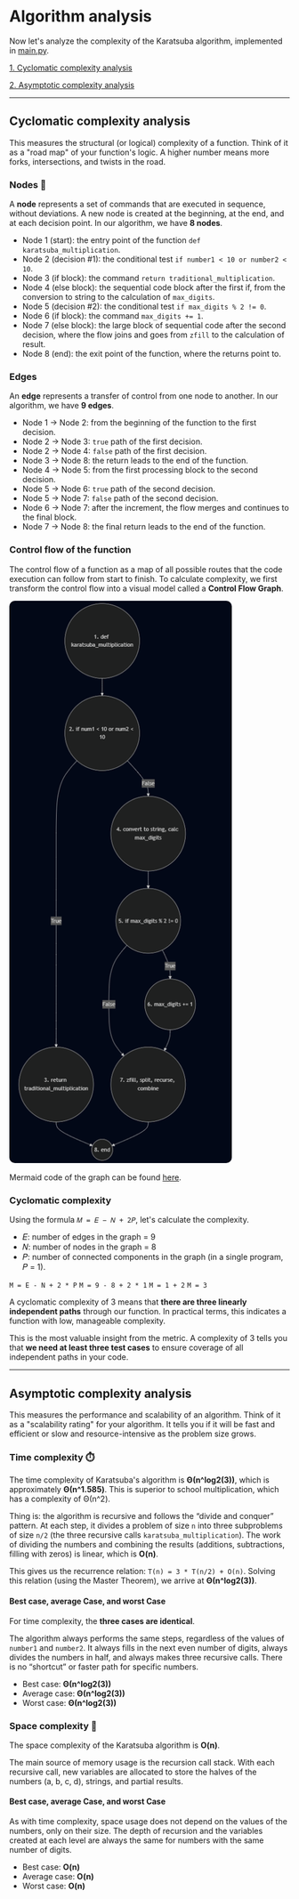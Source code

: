 # Algorithm analysis
Now let's analyze the complexity of the Karatsuba algorithm, implemented in [main.py](code/main.py).

[1. Cyclomatic complexity analysis](#cyclomatic-complexity-analysis)

[2. Asymptotic complexity analysis](#asymptotic-complexity-analysis)

---

## Cyclomatic complexity analysis
This measures the structural (or logical) complexity of a function. Think of it as a "road map" of your function's logic. A higher number means more forks, intersections, and twists in the road.

### Nodes 🧠
A **node** represents a set of commands that are executed in sequence, without deviations. A new node is created at the beginning, at the end, and at each decision point. In our algorithm, we have **8 nodes**.

- Node 1 (start): the entry point of the function `def karatsuba_multiplication`.
- Node 2 (decision #1): the conditional test `if number1 < 10 or number2 < 10`.
- Node 3 (if block): the command `return traditional_multiplication`.
- Node 4 (else block): the sequential code block after the first if, from the conversion to string to the calculation of `max_digits`.
- Node 5 (decision #2): the conditional test `if max_digits % 2 != 0`.
- Node 6 (if block): the command `max_digits += 1`.
- Node 7 (else block): the large block of sequential code after the second decision, where the flow joins and goes from `zfill` to the calculation of result.
- Node 8 (end): the exit point of the function, where the returns point to.

### Edges
An **edge** represents a transfer of control from one node to another. In our algorithm, we have **9 edges**.

- Node 1 → Node 2: from the beginning of the function to the first decision.
- Node 2 → Node 3: `true` path of the first decision.
- Node 2 → Node 4: `false` path of the first decision.
- Node 3 → Node 8: the return leads to the end of the function.
- Node 4 → Node 5: from the first processing block to the second decision.
- Node 5 → Node 6: `true` path of the second decision.
- Node 5 → Node 7: `false` path of the second decision.
- Node 6 → Node 7: after the increment, the flow merges and continues to the final block.
- Node 7 → Node 8: the final return leads to the end of the function.

### Control flow of the function
The control flow of a function as a map of all possible routes that the code execution can follow from start to finish. To calculate complexity, we first transform the control flow into a visual model called a **Control Flow Graph**.

<img width="400" alt="Graph" src="images/graph.png" style="border-radius: 10px"/>

Mermaid code of the graph can be found [here](./mermaid-graph.md).
  
### Cyclomatic complexity
Using the formula `𝑀 = 𝐸 − 𝑁 + 2𝑃`, let's calculate the complexity. 

- 𝐸: number of edges in the graph = 9 
- 𝑁: number of nodes in the graph = 8
- 𝑃: number of connected components in the graph (in a single program, 𝑃 = 1). 

`M = E - N + 2 * P`
`M = 9 - 8 + 2 * 1`
`M = 1 + 2` 
`M = 3`

A cyclomatic complexity of 3 means that **there are three linearly independent paths** through our function. In practical terms, this indicates a function with low, manageable complexity.

This is the most valuable insight from the metric. A complexity of 3 tells you that **we need at least three test cases** to ensure coverage of all independent paths in your code.

---

## Asymptotic complexity analysis
This measures the performance and scalability of an algorithm. Think of it as a "scalability rating" for your algorithm. It tells you if it will be fast and efficient or slow and resource-intensive as the problem size grows.

### Time complexity ⏱️
The time complexity of Karatsuba's algorithm is **Θ(n^log2(3))**, which is approximately **Θ(n^1.585)**. This is superior to school multiplication, which has a complexity of Θ(n^2).

Thing is: the algorithm is recursive and follows the “divide and conquer” pattern. At each step, it divides a problem of size `n` into three subproblems of size `n/2` (the three recursive calls `karatsuba_multiplication`). The work of dividing the numbers and combining the results (additions, subtractions, filling with zeros) is linear, which is **O(n)**.

This gives us the recurrence relation: `T(n) = 3 * T(n/2) + O(n)`. Solving this relation (using the Master Theorem), we arrive at **Θ(n^log2(3))**.

#### Best case, average Case, and worst Case
For time complexity, the **three cases are identical**.

The algorithm always performs the same steps, regardless of the values of `number1` and `number2`. It always fills in the next even number of digits, always divides the numbers in half, and always makes three recursive calls. There is no “shortcut” or faster path for specific numbers.

- Best case: **Θ(n^log2(3))**
- Average case: **Θ(n^log2(3))**
- Worst case: **Θ(n^log2(3))**

### Space complexity 💾
The space complexity of the Karatsuba algorithm is **O(n)**.

The main source of memory usage is the recursion call stack. With each recursive call, new variables are allocated to store the halves of the numbers (a, b, c, d), strings, and partial results. 

#### Best case, average Case, and worst Case
As with time complexity, space usage does not depend on the values of the numbers, only on their size. The depth of recursion and the variables created at each level are always the same for numbers with the same number of digits.

- Best case: **O(n)**
- Average case: **O(n)**
- Worst case: **O(n)**